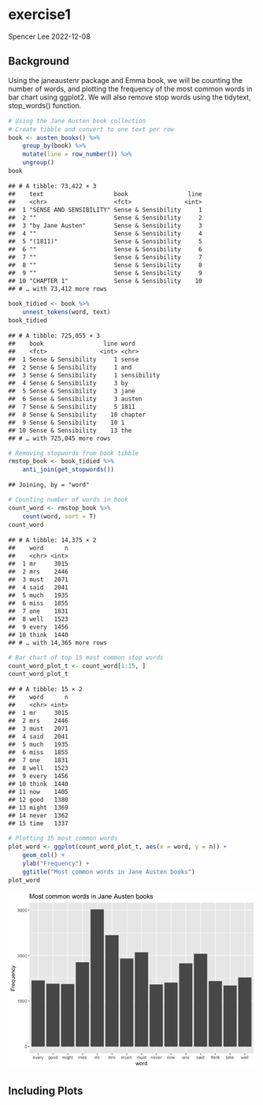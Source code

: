 exercise1
================
Spencer Lee
2022-12-08

## Background

Using the janeaustenr package and Emma book, we will be counting the
number of words, and plotting the frequency of the most common words in
bar chart using ggplot2. We will also remove stop words using the
tidytext, stop_words() function.

``` r
# Using the Jane Austen book collection
# Create tibble and convert to one text per row
book <- austen_books() %>%
    group_by(book) %>%
    mutate(line = row_number()) %>%
    ungroup()
book
```

    ## # A tibble: 73,422 × 3
    ##    text                    book                 line
    ##    <chr>                   <fct>               <int>
    ##  1 "SENSE AND SENSIBILITY" Sense & Sensibility     1
    ##  2 ""                      Sense & Sensibility     2
    ##  3 "by Jane Austen"        Sense & Sensibility     3
    ##  4 ""                      Sense & Sensibility     4
    ##  5 "(1811)"                Sense & Sensibility     5
    ##  6 ""                      Sense & Sensibility     6
    ##  7 ""                      Sense & Sensibility     7
    ##  8 ""                      Sense & Sensibility     8
    ##  9 ""                      Sense & Sensibility     9
    ## 10 "CHAPTER 1"             Sense & Sensibility    10
    ## # … with 73,412 more rows

``` r
book_tidied <- book %>%
    unnest_tokens(word, text)
book_tidied
```

    ## # A tibble: 725,055 × 3
    ##    book                 line word       
    ##    <fct>               <int> <chr>      
    ##  1 Sense & Sensibility     1 sense      
    ##  2 Sense & Sensibility     1 and        
    ##  3 Sense & Sensibility     1 sensibility
    ##  4 Sense & Sensibility     3 by         
    ##  5 Sense & Sensibility     3 jane       
    ##  6 Sense & Sensibility     3 austen     
    ##  7 Sense & Sensibility     5 1811       
    ##  8 Sense & Sensibility    10 chapter    
    ##  9 Sense & Sensibility    10 1          
    ## 10 Sense & Sensibility    13 the        
    ## # … with 725,045 more rows

``` r
# Removing stopwords from book tibble
rmstop_book <- book_tidied %>%
    anti_join(get_stopwords())
```

    ## Joining, by = "word"

``` r
# Counting number of words in book
count_word <- rmstop_book %>%
    count(word, sort = T)
count_word
```

    ## # A tibble: 14,375 × 2
    ##    word      n
    ##    <chr> <int>
    ##  1 mr     3015
    ##  2 mrs    2446
    ##  3 must   2071
    ##  4 said   2041
    ##  5 much   1935
    ##  6 miss   1855
    ##  7 one    1831
    ##  8 well   1523
    ##  9 every  1456
    ## 10 think  1440
    ## # … with 14,365 more rows

``` r
# Bar chart of top 15 most common stop words
count_word_plot_t <- count_word[1:15, ]
count_word_plot_t
```

    ## # A tibble: 15 × 2
    ##    word      n
    ##    <chr> <int>
    ##  1 mr     3015
    ##  2 mrs    2446
    ##  3 must   2071
    ##  4 said   2041
    ##  5 much   1935
    ##  6 miss   1855
    ##  7 one    1831
    ##  8 well   1523
    ##  9 every  1456
    ## 10 think  1440
    ## 11 now    1405
    ## 12 good   1380
    ## 13 might  1369
    ## 14 never  1362
    ## 15 time   1337

``` r
# Plotting 15 most common words
plot_word <- ggplot(count_word_plot_t, aes(x = word, y = n)) +
    geom_col() +
    ylab("Frequency") +
    ggtitle("Most common words in Jane Austen books")
plot_word
```

![](excercise1_files/figure-gfm/unnamed-chunk-1-1.png)<!-- -->

## Including Plots
